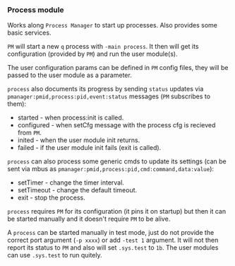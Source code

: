 ### Process module

Works along `Process Manager` to start up processes. Also provides some basic services.

`PM`  will start a new `q` process with `-main process`. It then will get its configuration (provided by `PM`) and run the user module(s).

The user configuration params can be defined in `PM` config files, they will be passed to the user module as a parameter.

`process` also documents its progress by sending `status` updates via `pmanager:pmid,process:pid,event:status` messages (`PM` subscribes to them):
* started - when process:init is called.
* configured - when setCfg message with the process cfg is recieved from `PM`. 
* inited - when the user module init returns.
* failed - if the user module init fails (exit is called).

`process` can also process some generic cmds to update its settings (can be sent via mbus as `pmanager:pmid,process:pid,cmd:command,data:value`):
* setTimer - change the timer interval.
* setTimeout - change the default timeout.
* exit - stop the process.

`process` requires `PM` for its configuration (it pins it on startup) but then it can be started manually and it doesn't require `PM` to be alive.

A `process` can be started manually in test mode, just do not provide the correct port argument (`-p xxxx`) or add `-test 1` argument. It will not
then report its status to `PM` and also will set `.sys.test` to `1b`. The user modules can use `.sys.test` to run quitely.